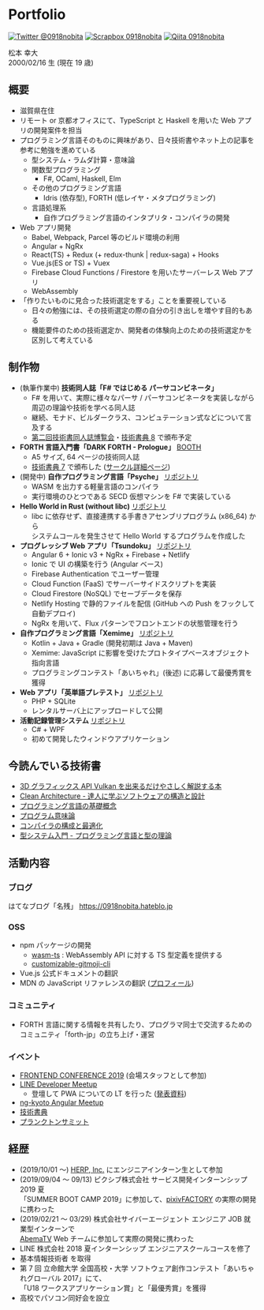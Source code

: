 # Portfolio

[![Twitter @0918nobita](https://img.shields.io/badge/Twitter-%400918nobita-blue.svg?style=flat-square&logo=twitter)](https://twitter.com/0918nobita) [![Scrapbox 0918nobita](https://img.shields.io/badge/Scrapbox-0918nobita-3CAC86?style=flat-square)](https://scrapbox.io/0918nobita/) [![Qiita 0918nobita](https://img.shields.io/badge/Qiita-0918nobita-brightgreen.svg?style=flat-square)](https://qiita.com/0918nobita)

松本 幸大  
2000/02/16 生 (現在 19 歳)

## 概要

- 滋賀県在住
- リモート or 京都オフィスにて、TypeScript と Haskell を用いた Web アプリの開発案件を担当
- プログラミング言語そのものに興味があり、日々技術書やネット上の記事を参考に勉強を進めている
  - 型システム・ラムダ計算・意味論
  - 関数型プログラミング
    - F#, OCaml, Haskell, Elm
  - その他のプログラミング言語
    - Idris (依存型), FORTH (低レイヤ・メタプログラミング)
  - 言語処理系
    - 自作プログラミング言語のインタプリタ・コンパイラの開発
- Web アプリ開発
  - Babel, Webpack, Parcel 等のビルド環境の利用
  - Angular + NgRx
  - React(TS) + Redux (+ redux-thunk | redux-saga) + Hooks
  - Vue.js(ES or TS) + Vuex
  - Firebase Cloud Functions / Firestore を用いたサーバーレス Web アプリ
  - WebAssembly
- 「作りたいものに見合った技術選定をする」ことを重要視している
  - 日々の勉強には、その技術選定の際の自分の引き出しを増やす目的もある
  - 機能要件のための技術選定か、開発者の体験向上のための技術選定かを区別して考えている

## 制作物

- (執筆作業中) **技術同人誌「F# ではじめる パーサコンビネータ」**
  - F# を用いて、実際に様々なパーサ / パーサコンビネータを実装しながら周辺の理論や技術を学べる同人誌
  - 継続、モナド、ビルダークラス、コンピュテーション式などについて言及する
  - [第二回技術書同人誌博覧会](https://gishohaku.dev/)・[技術書典 8](https://techbookfest.org/event/tbf08) で頒布予定
- **FORTH 言語入門書「DARK FORTH - Prologue」** [BOOTH](https://t.co/P311mCRU0U)
  - A5 サイズ, 64 ページの技術同人誌
  - [技術書典 7](https://techbookfest.org/event/tbf07) で頒布した ([サークル詳細ページ](https://techbookfest.org/event/tbf07/circle/5638538418716672))
- (開発中) **自作プログラミング言語「Psyche」** [リポジトリ](https://github.com/0918nobita/psyche)
  - WASM を出力する軽量言語のコンパイラ
  - 実行環境のひとつである SECD 仮想マシンを F# で実装している
- **Hello World in Rust (without libc)** [リポジトリ](https://github.com/0918nobita/low-level-helloworld)
  - libc に依存せず、直接連携する手書きアセンブリプログラム (x86_64) から<br>システムコールを発生させて Hello World するプログラムを作成した
- **プログレッシブ Web アプリ「Tsundoku」** [リポジトリ](https://github.com/TsundokuApp/Tsundoku)
  - Angular 6 + Ionic v3 + NgRx + Firebase + Netlify
  - Ionic で UI の構築を行う (Angular ベース)
  - Firebase Authentication でユーザー管理
  - Cloud Function (FaaS) でサーバーサイドスクリプトを実装
  - Cloud Firestore (NoSQL) でセーブデータを保存
  - Netlify Hosting で静的ファイルを配信 (GitHub への Push をフックして自動デプロイ)
  - NgRx を用いて、Flux パターンでフロントエンドの状態管理を行う
- **自作プログラミング言語「Xemime」** [リポジトリ](https://github.com/xemime-lang/xemime)
  - Kotlin + Java + Gradle (開発初期は Java + Maven)
  - Xemime: JavaScript に影響を受けたプロトタイプベースオブジェクト指向言語
  - プログラミングコンテスト「あいちゃれ」(後述) に応募して最優秀賞を獲得
- **Web アプリ「英単語プレテスト」** [リポジトリ](https://github.com/0918nobita/eitango_pretest)
  - PHP + SQLite
  - レンタルサーバ上にアップロードして公開
- **活動記録管理システム** [リポジトリ](https://github.com/0918nobita/Activity-Recording-System)
  - C# + WPF
  - 初めて開発したウィンドウアプリケーション


## 今読んでいる技術書

- [3D グラフィックス API Vulkan を出来るだけやさしく解説する本](https://fadis.booth.pm/items/1562222)
- [Clean Architecture - 達人に学ぶソフトウェアの構造と設計](https://www.amazon.co.jp/Clean-Architecture-%E9%81%94%E4%BA%BA%E3%81%AB%E5%AD%A6%E3%81%B6%E3%82%BD%E3%83%95%E3%83%88%E3%82%A6%E3%82%A7%E3%82%A2%E3%81%AE%E6%A7%8B%E9%80%A0%E3%81%A8%E8%A8%AD%E8%A8%88-Robert-C-Martin/dp/4048930656/ref=sr_1_1?ie=UTF8&qid=1548211522&sr=8-1&keywords=clean+architecture)
- [プログラミング言語の基礎概念](https://www.amazon.co.jp/%E3%83%97%E3%83%AD%E3%82%B0%E3%83%A9%E3%83%9F%E3%83%B3%E3%82%B0%E8%A8%80%E8%AA%9E%E3%81%AE%E5%9F%BA%E7%A4%8E%E6%A6%82%E5%BF%B5-%E3%83%A9%E3%82%A4%E3%83%96%E3%83%A9%E3%83%AA%E6%83%85%E5%A0%B1%E5%AD%A6%E3%82%B3%E3%82%A2%E3%83%BB%E3%83%86%E3%82%AD%E3%82%B9%E3%83%88-%E4%BA%94%E5%8D%81%E5%B5%90-%E6%B7%B3/dp/4781912850/ref=sr_1_1?s=books&ie=UTF8&qid=1548211698&sr=1-1&keywords=%E3%83%97%E3%83%AD%E3%82%B0%E3%83%A9%E3%83%9F%E3%83%B3%E3%82%B0%E8%A8%80%E8%AA%9E%E3%81%AE%E5%9F%BA%E7%A4%8E%E6%A6%82%E5%BF%B5)
- [プログラム意味論](https://www.amazon.co.jp/%E3%83%97%E3%83%AD%E3%82%B0%E3%83%A9%E3%83%A0%E6%84%8F%E5%91%B3%E8%AB%96-%E6%83%85%E5%A0%B1%E6%95%B0%E5%AD%A6%E8%AC%9B%E5%BA%A7-%E6%A8%AA%E5%86%85-%E5%AF%9B%E6%96%87/dp/4320026578)
- [コンパイラの構成と最適化](https://www.amazon.co.jp/%E3%82%B3%E3%83%B3%E3%83%91%E3%82%A4%E3%83%A9%E3%81%AE%E6%A7%8B%E6%88%90%E3%81%A8%E6%9C%80%E9%81%A9%E5%8C%96-%E4%B8%AD%E7%94%B0-%E8%82%B2%E7%94%B7/dp/4254121776/ref=sr_1_3?__mk_ja_JP=%E3%82%AB%E3%82%BF%E3%82%AB%E3%83%8A&keywords=%E3%82%B3%E3%83%B3%E3%83%91%E3%82%A4%E3%83%A9%E3%81%AE%E6%A7%8B%E6%88%90%E3%81%A8&qid=1561218844&s=books&sr=1-3)
- [型システム入門 - プログラミング言語と型の理論](https://www.amazon.co.jp/%E5%9E%8B%E3%82%B7%E3%82%B9%E3%83%86%E3%83%A0%E5%85%A5%E9%96%80-%E2%88%92%E3%83%97%E3%83%AD%E3%82%B0%E3%83%A9%E3%83%9F%E3%83%B3%E3%82%B0%E8%A8%80%E8%AA%9E%E3%81%A8%E5%9E%8B%E3%81%AE%E7%90%86%E8%AB%96%E2%88%92-Benjamin-C-Pierce/dp/4274069117/ref=sr_1_cc_1?s=aps&ie=UTF8&qid=1548211658&sr=1-1-catcorr&keywords=%E5%9E%8B%E3%82%B7%E3%82%B9%E3%83%86%E3%83%A0%E5%85%A5%E9%96%80)

## 活動内容

### ブログ

はてなブログ「名残」 https://0918nobita.hateblo.jp

### OSS

- npm パッケージの開発
  - [wasm-ts](https://github.com/0918nobita/wasm-ts) : WebAssembly API に対する TS 型定義を提供する
  - [customizable-gitmoji-cli](https://github.com/SnO2WMaN/customizable-gitmoji-cli)
- Vue.js 公式ドキュメントの翻訳
- MDN の JavaScript リファレンスの翻訳 ([プロフィール](https://developer.mozilla.org/ja/profiles/0918nobita))

### コミュニティ

- FORTH 言語に関する情報を共有したり、プログラマ同士で交流するためのコミュニティ「forth-jp」の立ち上げ・運営

### イベント

- [FRONTEND CONFERENCE 2019](https://2019.kfug.jp/) (会場スタッフとして参加)
- [LINE Developer Meetup](https://line.connpass.com/)
  - 登壇して PWA についての LT を行った ([発表資料](https://speakerdeck.com/0918nobita/firebasewoshi-tutezuo-rupwa-line-developer-meetup-number-43))
- [ng-kyoto Angular Meetup](http://ng-kyoto.github.io/)
- [技術書典](https://techbookfest.org/)
- [プランクトンサミット](https://plankton-summit.github.io/)

## 経歴

- (2019/10/01 〜) [HERP, Inc.](https://herp.co.jp/) にエンジニアインターン生として参加
- (2019/09/04 ～ 09/13) ピクシブ株式会社 サービス開発インターンシップ 2019 夏<br>「SUMMER BOOT CAMP 2019」に参加して、[pixivFACTORY](https://factory.pixiv.net/) の実際の開発に携わった
- (2019/02/21 〜 03/29) 株式会社サイバーエージェント エンジニア JOB 就業型インターンで<br>[AbemaTV](https://abema.tv/) Web チームに参加して実際の開発に携わった
- LINE 株式会社 2018 夏インターンシップ エンジニアスクールコースを修了
- 基本情報技術者 を取得
- 第 7 回 立命館大学 全国高校・大学 ソフトウェア創作コンテスト「あいちゃれグローバル 2017」にて、  
  「U18 ワークスアプリケーション賞」と「最優秀賞」を獲得
- 高校でパソコン同好会を設立
